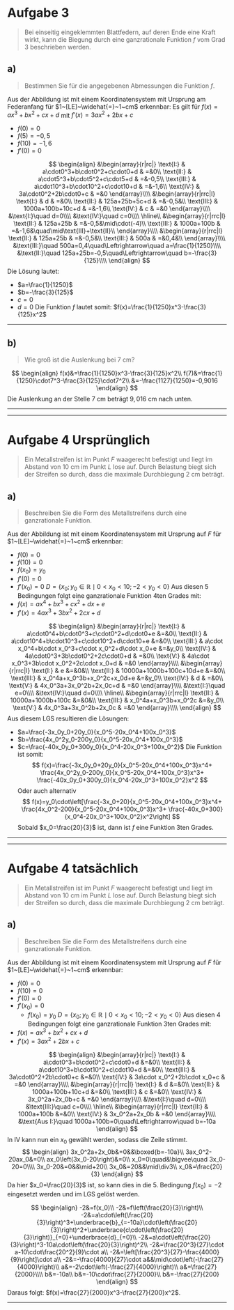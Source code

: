 # Aufgabe 3
> Bei einseitig eingeklemmten Blattfedern, auf deren Ende eine Kraft wirkt, kann die Biegung durch eine ganzrationale Funktion $f$ vom Grad $3$ beschrieben werden.

## a)
> Bestimmen Sie für die angegebenen Abmessungen die Funktion $f$.

Aus der Abbildung ist mit einem Koordinatensystem mit Ursprung am Federanfang für $1~[LE]~\widehat{=}~1~cm$ erkennbar:
Es gilt für $f(x)=ax^3+bx^2+cx+d$ mit $f'(x)=3ax^2+2bx+c$
- $f(0)=0$
- $f(5)=-0,5$
- $f(10)=-1,6$
- $f'(0)=0$

$$
\begin{align}
	&\begin{array}{r|rc|}
		\text{I:} & a\cdot0^3+b\cdot0^2+c\cdot0+d & =&0\\
		\text{II:} & a\cdot5^3+b\cdot5^2+c\cdot5+d & =&-0,5\\
		\text{III:} & a\cdot10^3+b\cdot10^2+c\cdot10+d & =&-1,6\\
		\text{IV:} & 3a\cdot0^2+2b\cdot0+c & =&0
	\end{array}\\\\
	&\begin{array}{r|rrc|l}
		\text{I:} & d & =&0\\
		\text{II:} & 125a+25b+5c+d & =&-0,5&\\
		\text{III:} & 1000a+100b+10c+d & =&-1,6\\
		\text{IV:} & c & =&0
	\end{array}\\\\
	&\text{I:}\quad d=0\\\\
	&\text{IV:}\quad c=0\\\\
	\hline\\
	&\begin{array}{r|rrc|l}
		\text{II:} & 125a+25b & =&-0,5&\mid\cdot(-4)\\
		\text{III:} & 1000a+100b & =&-1,6&\quad\mid\text{III}+\text{II}\\
	\end{array}\\\\
	&\begin{array}{r|rrc|l}
		\text{II:} & 125a+25b & =&-0,5&\\
		\text{III:} & 500a & =&0,4&\\
	\end{array}\\\\
	&\text{III:}\quad 500a=0,4\quad\Leftrightarrow\quad a=\frac{1}{1250}\\\\
	&\text{II:}\quad 125a+25b=-0,5\quad\Leftrightarrow\quad b=-\frac{3}{125}\\\\
\end{align}
$$
Die Lösung lautet:
- $a=\frac{1}{1250}$
- $b=-\frac{3}{125}$
- $c=0$
- $d=0$
Die Funktion $f$ lautet somit: $f(x)=\frac{1}{1250}x^3-\frac{3}{125}x^2$

---
## b)
> Wie groß ist die Auslenkung bei $7$ cm?

$$
\begin{align}
	f(x)&=\frac{1}{1250}x^3-\frac{3}{125}x^2\\
	f(7)&=\frac{1}{1250}\cdot7^3-\frac{3}{125}\cdot7^2\\
	&=-\frac{1127}{1250}=-0,9016
\end{align}
$$
Die Auslenkung an der Stelle $7$ cm beträgt $9,016$ cm nach unten.

---
---
# Aufgabe 4 Ursprünglich
> Ein Metallstreifen ist im Punkt $F$ waagerecht befestigt und liegt im Abstand von $10$ cm im Punkt $L$ lose auf. Durch Belastung biegt sich der Streifen so durch, dass die maximale Durchbiegung $2$ cm beträgt.

## a)
> Beschreiben Sie die Form des Metallstreifens durch eine ganzrationale Funktion.

Aus der Abbildung ist mit einem Koordinatensystem mit Ursprung auf $F$ für $1~[LE]~\widehat{=}~1~cm$ erkennbar:
- $f(0)=0$
- $f(10)=0$
- $f(x_0)=y_0$
- $f'(0)=0$
- $f'(x_0)=0$
$D=\{x_0;y_0\in\mathbb{R}\mid0<x_0<10;-2<y_0<0\}$
Aus diesen $5$ Bedingungen folgt eine ganzrationale Funktion $4$ten Grades mit:
- $f(x)=ax^4+bx^3+cx^2+dx+e$
- $f'(x)=4ax^3+3bx^2+2cx+d$

$$
\begin{align}
	&\begin{array}{r|rc|}
		\text{I:} & a\cdot0^4+b\cdot0^3+c\cdot0^2+d\cdot0+e &=&0\\
		\text{II:} & a\cdot10^4+b\cdot10^3+c\cdot10^2+d\cdot10+e &=&0\\
		\text{III:} & a\cdot x_0^4+b\cdot x_0^3+c\cdot x_0^2+d\cdot x_0+e &=&y_0\\
		\text{IV:} & 4a\cdot0^3+3b\cdot0^2+2c\cdot0+d & =&0\\
		\text{V:} & 4a\cdot x_0^3+3b\cdot x_0^2+2c\cdot x_0+d & =&0
	\end{array}\\\\
	&\begin{array}{r|rrc|l}
		\text{I:} & e &=&0&\\
		\text{II:} & 10000a+1000b+100c+10d+e &=&0\\
		\text{III:} & x_0^4a+x_0^3b+x_0^2c+x_0d+e &=&y_0\\
		\text{IV:} & d & =&0\\
		\text{V:} & 4x_0^3a+3x_0^2b+2x_0c+d & =&0
	\end{array}\\\\
	&\text{I:}\quad e=0\\\\
	&\text{IV:}\quad d=0\\\\
	\hline\\
	&\begin{array}{r|rrc|l}
		\text{II:} & 10000a+1000b+100c &=&0&\\
		\text{III:} & x_0^4a+x_0^3b+x_0^2c &=&y_0\\
		\text{V:} & 4x_0^3a+3x_0^2b+2x_0c & =&0
	\end{array}\\\\
\end{align}
$$
Aus diesem LGS resultieren die Lösungen:
- $a=\frac{-3x_0y_0+20y_0}{x_0^5-20x_0^4+100x_0^3}$
- $b=\frac{4x_0^2y_0-200y_0}{x_0^5-20x_0^4+100x_0^3}$
- $c=\frac{-40x_0y_0+300y_0}{x_0^4-20x_0^3+100x_0^2}$
Die Funktion ist somit:
$$
f(x)=\frac{-3x_0y_0+20y_0}{x_0^5-20x_0^4+100x_0^3}x^4+
\frac{4x_0^2y_0-200y_0}{x_0^5-20x_0^4+100x_0^3}x^3+
\frac{-40x_0y_0+300y_0}{x_0^4-20x_0^3+100x_0^2}x^2
$$
Oder auch alternativ
$$
f(x)=y_0\cdot\left[\frac{-3x_0+20}{x_0^5-20x_0^4+100x_0^3}x^4+
\frac{4x_0^2-200}{x_0^5-20x_0^4+100x_0^3}x^3+
\frac{-40x_0+300}{x_0^4-20x_0^3+100x_0^2}x^2\right]
$$
Sobald $x_0=\frac{20}{3}$ ist, dann ist $f$ eine Funktion $3$ten Grades.


---
---
# Aufgabe 4 tatsächlich
> Ein Metallstreifen ist im Punkt $F$ waagerecht befestigt und liegt im Abstand von $10$ cm im Punkt $L$ lose auf. Durch Belastung biegt sich der Streifen so durch, dass die maximale Durchbiegung $2$ cm beträgt.

## a)
> Beschreiben Sie die Form des Metallstreifens durch eine ganzrationale Funktion.

Aus der Abbildung ist mit einem Koordinatensystem mit Ursprung auf $F$ für $1~[LE]~\widehat{=}~1~cm$ erkennbar:
- $f(0)=0$
- $f(10)=0$
- $f'(0)=0$
- $f'(x_0)=0$
	- $f(x_0)=y_0$
$D=\{x_0;y_0\in\mathbb{R}\mid0<x_0<10;-2<y_0<0\}$
Aus diesen $4$ Bedingungen folgt eine ganzrationale Funktion $3$ten Grades mit:
- $f(x)=ax^3+bx^2+cx+d$
- $f'(x)=3ax^2+2bx+c$

$$
\begin{align}
	&\begin{array}{r|rc|}
		\text{I:} & a\cdot0^3+b\cdot0^2+c\cdot0+d &=&0\\
		\text{II:} & a\cdot10^3+b\cdot10^2+c\cdot10+d &=&0\\
		\text{III:} & 3a\cdot0^2+2b\cdot0+c &=&0\\
		\text{IV:} & 3a\cdot x_0^2+2b\cdot x_0+c & =&0
	\end{array}\\\\
	&\begin{array}{r|rrc|l}
		\text{I:} & d &=&0\\
		\text{II:} & 1000a+100b+10c+d &=&0\\
		\text{III:} & c &=&0\\
		\text{IV:} & 3x_0^2a+2x_0b+c & =&0
	\end{array}\\\\
	&\text{I:}\quad d=0\\\\
	&\text{III:}\quad c=0\\\\
	\hline\\
	&\begin{array}{r|rrc|l}
		\text{II:} & 1000a+100b &=&0\\
		\text{IV:} & 3x_0^2a+2x_0b & =&0
	\end{array}\\\\
	&\text{Aus I:}\quad 1000a+100b=0\quad\Leftrightarrow\quad b=-10a
\end{align}
$$
In $\text{IV}$ kann nun ein $x_0$ gewählt werden, sodass die Zeile stimmt.
$$
\begin{align}
	3x_0^2a+2x_0b&=0&&\boxed{b=-10a}\\
	3ax_0^2-20ax_0&=0\\
	ax_0\left(3x_0-20\right)&=0\\
	x_0=0\quad&\bigvee\quad 3x_0-20=0\\\\
	3x_0-20&=0&&\mid+20\\
	3x_0&=20&&\mid\div3\\
	x_0&=\frac{20}{3}
\end{align}
$$
Da hier $x_0=\frac{20}{3}$ ist, so kann dies in die $5.$ Bedingung $f(x_0)=-2$ eingesetzt werden und im LGS gelöst werden.

$$
\begin{align}
	-2&=f(x_0)\\
	-2&=f\left(\frac{20}{3}\right)\\
	-2&=a\cdot\left(\frac{20}{3}\right)^3+\underbrace{b}_{=-10a}\cdot\left(\frac{20}{3}\right)^2+\underbrace{c\cdot\left(\frac{20}{3}\right)}_{=0}+\underbrace{d}_{=0}\\
	-2&=a\cdot\left(\frac{20}{3}\right)^3-10a\cdot\left(\frac{20}{3}\right)^2\\
	-2&=\frac{20^3}{27}\cdot a-10\cdot\frac{20^2}{9}\cdot a\\
	-2&=\left[\frac{20^3}{27}-\frac{4000}{9}\right]\cdot a\\
	-2&=-\frac{4000}{27}\cdot a&&\mid\cdot\left(-\frac{27}{4000}\right)\\
	a&=-2\cdot\left(-\frac{27}{4000}\right)\\
	a&=\frac{27}{2000}\\\\
	b&=-10a\\
	b&=-10\cdot\frac{27}{2000}\\
	b&=-\frac{27}{200}
\end{align}
$$
Daraus folgt:
$f(x)=\frac{27}{2000}x^3-\frac{27}{200}x^2$.

---